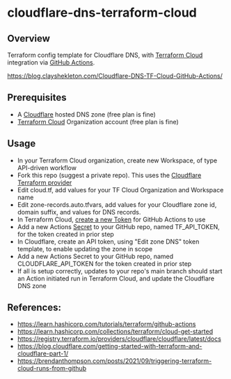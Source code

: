 # cloudflare-dns-terraform-cloud

## Overview
Terraform config template for Cloudflare DNS, with [Terraform Cloud](https://cloud.hashicorp.com/products/terraform) integration via [GitHub Actions](https://github.com/features/actions).

https://blog.clayshekleton.com/Cloudflare-DNS-TF-Cloud-GitHub-Actions/

## Prerequisites
* A [Cloudflare](https://www.cloudflare.com/plans/#overview) hosted DNS zone (free plan is fine)
* [Terraform Cloud](https://cloud.hashicorp.com/products/terraform) Organization account (free plan is fine)

## Usage
* In your Terraform Cloud organization, create new Workspace, of type API-driven workflow
* Fork this repo (suggest a private repo). This uses the [Cloudflare Terraform provider](https://registry.terraform.io/providers/cloudflare/cloudflare/latest/docs)
* Edit cloud.tf, add values for your TF Cloud Organization and Workspace name
* Edit zone-records.auto.tfvars, add values for your Cloudflare zone id, domain suffix, and values for DNS records.
* In Terraform Cloud, [create a new Token](https://app.terraform.io/app/settings/tokens) for GitHub Actions to use
* Add a new Actions [Secret](https://docs.github.com/en/actions/security-guides/encrypted-secrets) to your GitHub repo, named TF_API_TOKEN, for the token created in prior step
* In Cloudflare, create an API token, using "Edit zone DNS" token template, to enable updating the zone in scope
* Add a new Actions Secret to your GitHub repo, named CLOUDFLARE_API_TOKEN for the token created in prior step
* If all is setup correctly, updates to your repo's main branch should start an Action initiated run in Terraform Cloud, and update the Cloudflare DNS zone 

## References: 
* https://learn.hashicorp.com/tutorials/terraform/github-actions
* https://learn.hashicorp.com/collections/terraform/cloud-get-started
* https://registry.terraform.io/providers/cloudflare/cloudflare/latest/docs
* https://blog.cloudflare.com/getting-started-with-terraform-and-cloudflare-part-1/ 
* https://brendanthompson.com/posts/2021/09/triggering-terraform-cloud-runs-from-github
